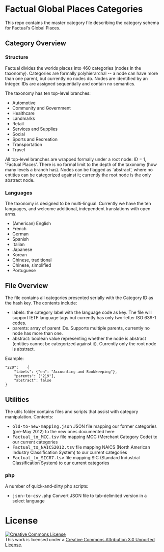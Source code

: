 # Factual Global Places Categories
This repo contains the master category file describing the category schema for Factual's Global Places.

## Category Overview
### Structure
Factual divides the worlds places into 460 categories (nodes in the taxonomy).  Categories are formally polyhierarchal -- a node can have more than one parent, but currently no nodes do. Nodes are identified by an Integer.  IDs are assigned sequentially and contain no semantics. 

The taxonomy has ten top-level branches:

*   Automotive
*   Community and Government
*   Healthcare
*   Landmarks
*   Retail
*   Services and Supplies
*   Social
*   Sports and Recreation
*   Transportation
*   Travel

All top-level branches are wrapped formally under a root node: ID = 1, 'Factual Places'.  There is no formal limit to the depth of the taxonomy (how many levels a branch has).  Nodes can be flagged as 'abstract', where no entities can be categorized against it; currently the root node is the only abstract node.

### Languages
The taxonomy is designed to be multi-lingual.  Currently we have the ten languages, and welcome additional, independent translations with open arms.

* (American) English
* French
* German
* Spanish
* Italian
* Japanese
* Korean
* Chinese, traditional
* Chinese, simplified
* Portuguese

## File Overview
The file contains all categories presented serially with the Category ID as the hash key.  The contents include:

*   labels: the category label with the language code as key.  The file will support IETF language tags but currently has only two-letter ISO 639-1 codes.
*   parents: array of parent IDs.  Supports multiple parents, currently no node has more than one.
*   abstract: boolean value representing whether the node is abstract (entities cannot be categorized against it). Currently only the root node is abstract.

Example:

	"220":    {
		"labels": {"en": "Accounting and Bookkeeping"},
		"parents": ["219"],
		"abstract": false
	}

## Utilities
The utils folder contains files and scripts that assist with category manipulation.  Contents:

*   <tt>old-to-new-mapping.json</tt> JSON file mapping our former categories (pre-May 2012) to the new ones documented here
*   <tt>Factual_to_MCC.tsv</tt> file mapping MCC (Merchant Category Code) to our current categories
*   <tt>Factual_to_NAICS2012.tsv</tt> file mapping NAICS (North American Industry Classification System) to our current categories
*   <tt>Factual_to_SIC87.tsv</tt> file mapping SIC (Standard Industrial Classification System) to our current categories                               

### php
A number of quick-and-dirty php scripts:

*   <tt>json-to-csv.php</tt> Convert JSON file to tab-delimited version in a select language

# License
<a rel="license" href="http://creativecommons.org/licenses/by/3.0/"><img alt="Creative Commons License" style="border-width:0" src="http://i.creativecommons.org/l/by/3.0/88x31.png" /></a><br />This work is licensed under a <a rel="license" href="http://creativecommons.org/licenses/by/3.0/">Creative Commons Attribution 3.0 Unported License</a>.
